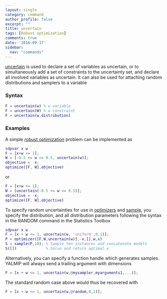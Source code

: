 ```yaml
---
layout: single
category: command
author_profile: false
excerpt: ""
title: uncertain
tags: [Robust optimization]
comments: true
date: '2016-09-17'
sidebar:
  nav: "commands"
---
```


[uncertain](/command/uncertain) is used to declare a set of variables as uncertain, or to simultaneously add a set of constraints to the uncertainty set, and declare all involved variables as uncertain. It can also be used for attaching random distributions and samplers to a variable

### Syntax

````matlab
F = uncertain(w) % w variable
F = uncertain(W) % w constraint
F = uncertain(w,distribution)
````

### Examples

A simple [robust optimization](/tutorials/robustoptimization) problem can be implemented as

````matlab
sdpvar x w
F = [x+w <= 1];
W = [-0.5 <= w <= 0.5, uncertain(w)];
objective = -x;
optimize([F, W],objective)
````
or

````matlab
F = [x+w <= 1];
W = [uncertain(-0.5 <= w <= 0.5)];
objective = -x;
optimize([F, W],objective)
````

To specify random uncertainties for use in [optimizers](comand/optimie) and [sample](/command/sample), you specify the distribution, and all distribution parameters following the syntax in the RANDOM command in the Statistics Toolbox
 
 ````matlab
sdpvar x w
F = [x + w <= 1, uncertain(w, 'uniform',0,1)];
P = optimizer([F,W,uncertain(w)],-x,[],w,x)
S = sample(P,10); % Sample ten instances and concatenate models
S([])             % Solve and return optimal x
````
  
Alternatively, you can specify a function handle which generates samples. YALMIP will always send a trailing argument with dimensions

````matlab 
F = [x + w <= 1, uncertain(w,@mysampler,myarguments1,...)];
````

The standard random case above would thus be recovered with

````matlab
F = [x + w <= 1, uncertain(w,@random,0,1)];
```` 

